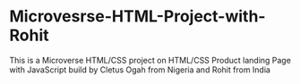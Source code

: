 # Microvesrse-HTML-Project-with-Rohit
This is a Microverse HTML/CSS project on HTML/CSS Product landing Page with JavaScript build by Cletus Ogah from Nigeria and Rohit from India
